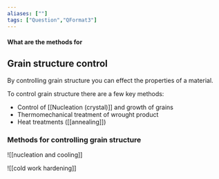 ```yaml
---
aliases: [""]
tags: ["Question","QFormat3"]
---
```


#### What are the methods for
## Grain structure control
By controlling grain structure you can effect the properties of a material.

To control grain structure there are a few key methods:
- Control of [[Nucleation (crystal)]] and growth of grains
- Thermomechanical treatment of wrought product
- Heat treatments ([[annealing]])

### Methods for controlling grain structure

![[nucleation and cooling]]

![[cold work hardening]]